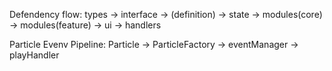 Defendency flow:
types -> interface -> (definition) -> state -> modules(core) -> modules(feature) -> ui -> handlers

Particle Evenv Pipeline:
Particle -> ParticleFactory -> eventManager -> playHandler